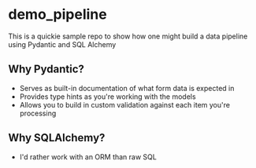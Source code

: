 # demo_pipeline

This is a quickie sample repo to show how one might build a data pipeline using Pydantic and SQL Alchemy

## Why Pydantic?
* Serves as built-in documentation of what form data is expected in
* Provides type hints as you're working with the models
* Allows you to build in custom validation against each item you're processing

## Why SQLAlchemy?
* I'd rather work with an ORM than raw SQL